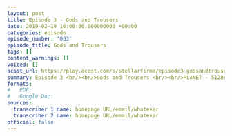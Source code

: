 ```yaml
---
layout: post
title: Episode 3 - Gods and Trousers
date: 2019-02-19 16:00:00.000000000 +00:00
categories: episode
episode_number: '003'
episode_title: Gods and Trousers
tags: []
content_warnings: []
voiced: []
acast_url: https://play.acast.com/s/stellarfirma/episode3-godsandtrousers
summary: Episode 3 <br/><br/>Gods and Trousers <br/><br/>PLANET - 512898-Ꜿ <br/><br/>Mitsy Van Schuten – 4th wife to the president of the mars concordant requests a planet dedicated to cute animals with particular focus on the fauna of old earth.
formats:
#   PDF: 
#   Google Doc: 
sources:
  transcriber 1 name: homepage URL/email/whatever
  transcriber 2 name: homepage URL/email/whatever
official: false
---
```


